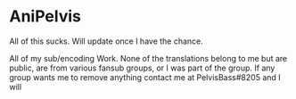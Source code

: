 # AniPelvis
All of this sucks. Will update once I have the chance.

All of my sub/encoding Work.
None of the translations belong to me but are public, are from various fansub groups, or I was part of the group.
If any group wants me to remove anything contact me at PelvisBass#8205 and I will

